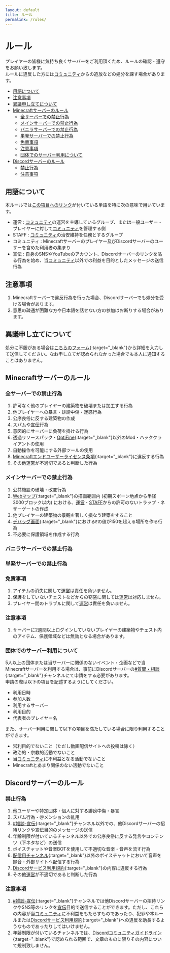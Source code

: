 ```yaml
---
layout: default
title: ルール
permalink: /rules/
---
```


# ルール <!-- omit in toc -->

プレイヤーの皆様に気持ち良くサーバーをご利用頂くため、ルールの確認・遵守をお願い致します。<br>
ルールに違反した方には[コミュニティ](#用語について)からの追放などの処分を課す場合があります。
<!--more-->

- [用語について](#用語について)
- [注意事項](#注意事項)
- [異議申し立てについて](#異議申し立てについて)
- [Minecraftサーバーのルール](#minecraftサーバーのルール)
  - [全サーバーでの禁止行為](#全サーバーでの禁止行為)
  - [メインサーバーでの禁止行為](#メインサーバーでの禁止行為)
  - [バニラサーバーでの禁止行為](#バニラサーバーでの禁止行為)
  - [単発サーバーでの禁止行為](#単発サーバーでの禁止行為)
  - [免責事項](#免責事項)
  - [注意事項](#注意事項-1)
  - [団体でのサーバー利用について](#団体でのサーバー利用について)
- [Discordサーバーのルール](#discordサーバーのルール)
  - [禁止行為](#禁止行為)
  - [注意事項](#注意事項-2)

## 用語について

本ルールでは[この項目へのリンク](#用語について)が付いている単語を特に次の意味で用いています。

- 運営 : [コミュニティ](#用語について)の運営を主導しているグループ、または一般ユーザー・プレイヤーに対して[コミュニティ](#用語について)を管理する側
- STAFF : [コミュニティ](#用語について)の治安維持を任務とするグループ
- コミュニティ : Minecraftサーバーのプレイヤー及びDiscordサーバーのユーザーを含めた利用者の集まり
- 宣伝 : 自身のSNSやYouTubeのアカウント、Discordサーバーのリンクを貼る行為を始め、当[コミュニティ](#用語について)以外での利益を目的としたメッセージの送信行為

## 注意事項

1. Minecraftサーバーで違反行為を行った場合、Discordサーバーでも処分を受ける場合があります。
2. 意思の疎通が困難な方や日本語を話せない方の参加はお断りする場合があります。

## 異議申し立てについて
処分に不服がある場合は[こちらのフォーム](https://forms.gle/BEH9NsV5628X2Dqh9){:target="_blank"}から詳細を入力して送信してください。なお申し立てが認められなかった場合でも本人に通知することはありません。

## Minecraftサーバーのルール

### 全サーバーでの禁止行為

1. 許可なく他のプレイヤーの建築物を破壊または加工する行為
2. 他プレイヤーへの暴言・誹謗中傷・迷惑行為
3. 公序良俗に反する建築物の作成
4. スパムや[宣伝](#用語について)行為
5. 意図的にサーバーに負荷を掛ける行為
6. 透過リソースパック・[OptiFine](https://optifine.net){:target="_blank"}以外のMod・ハッククライアントの使用
7. 自動操作を可能にする外部ツールの使用
8. [Minecraftエンドユーザーライセンス条項](https://www.minecraft.net/ja-jp/terms/r3){:target="_blank"}に違反する行為
9. その他[運営](#用語について)が不適切であると判断した行為

### メインサーバーでの禁止行為

1. 公共施設の破壊・改変行為
2. [Webマップ](https://map.tamago-saba.com){:target="_blank"}の描画範囲内 (初期スポーン地点から半径3000ブロック以内) における、[運営](#用語について)・[STAFF](#用語について)からの許可のないトラップ・ネザーゲートの作成
3. 他プレイヤーの建築物の景観を著しく損なう建築をすること
4. [デバッグ画面](https://minecraft.fandom.com/ja/wiki/%E3%83%87%E3%83%90%E3%83%83%E3%82%B0%E7%94%BB%E9%9D%A2){:target="_blank"}における`E`の値が150を超える場所を作る行為
5. 不必要に保護領域を作成する行為

### バニラサーバーでの禁止行為

### 単発サーバーでの禁止行為

### 免責事項

1. アイテムの消失に関して[運営](#用語について)は責任を負いません。
2. 保護をしていないチェストなどからの窃盗に関しては[運営](#用語について)は対応しません。
3. プレイヤー間のトラブルに関して[運営](#用語について)は責任を負いません。

### 注意事項

1. サーバーに2週間以上ログインしていないプレイヤーの建築物やチェスト内のアイテム、保護領域などは無効となる場合があります。

### 団体でのサーバー利用について

5人以上の団体または当サーバーに関係のないイベント・企画などで当Minecraftサーバーを利用する場合は、事前にDiscordサーバーの[#質問・相談](https://discord.com/channels/870095242832007178/962222746778087424){:target="_blank"}チャンネルにて申請をする必要があります。<br>
申請の際は以下の項目を記述するようにしてください。
- 利用日時
- 参加人数
- 利用するサーバー
- 利用目的
- 代表者のプレイヤー名

また、サーバー利用に関して以下の項目を満たしている場合に限り利用することができます。
- 営利目的でないこと（ただし動画配信サイトへの投稿は除く）
- 政治的・宗教的活動でないこと
- 当[コミュニティ](#用語について)に不利益となる活動でないこと
- Minecraftとあまり関係のない活動でないこと

## Discordサーバーのルール

### 禁止行為

1. 他ユーザーや特定団体・個人に対する誹謗中傷・暴言
2. スパム行為・＠メンションの乱用
3. [#雑談-宣伝](https://discord.com/channels/870095242832007178/989175147942535289){:target="_blank"}チャンネル以外での、他Discordサーバーの招待リンクや[宣伝](#用語について)目的のメッセージの送信
4. 年齢制限が付いているチャンネル以外での公序良俗に反する発言やコンテンツ（下ネタなど）の送信
5. ボイスチャットや音楽BOTを使用して不適切な音楽・音声を流す行為
6. [配信用チャンネル](https://discord.com/channels/870095242832007178/964836042475720714){:target="_blank"}以外のボイスチャットにおいて音声を録音・外部サイトへ配信する行為
7. [Discordサービス利用規約](https://discord.com/terms){:target="_blank"}の内容に違反する行為
8. その他[運営](#用語について)が不適切であると判断した行為

### 注意事項

1. [#雑談-宣伝](https://discord.com/channels/870095242832007178/989175147942535289){:target="_blank"}チャンネルでは他Discordサーバーの招待リンクやSNS等のリンクを[宣伝](#用語について)目的で送信することができます。ただし、これらの内容が当[コミュニティ](#用語について)に不利益をもたらすものであったり、犯罪や本ルールまたは[Discordサービス利用規約](https://discord.com/terms){:target="_blank"}への違反を助長するようなものであったりしてはいけません。
2. 年齢制限が付いているチャンネルでは、[Discordコミュニティガイドライン](https://discord.com/guidelines){:target="_blank"}で認められる範囲で、文章のものに限りその内容について規制致しません。
